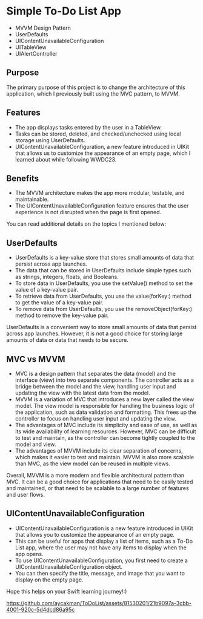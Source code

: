 # Simple To-Do List App
* MVVM Design Pattern
* UserDefaults
* UIContentUnavailableConfiguration
* UITableView
* UIAlertController

## Purpose

The primary purpose of this project is to change the architecture of this application, which I previously built using the MVC pattern, to MVVM.

## Features

* The app displays tasks entered by the user in a TableView.
* Tasks can be stored, deleted, and checked/unchecked using local storage using UserDefaults. 
* UIContentUnavailableConfiguration, a new feature introduced in UIKit that allows us to customize the appearance of an empty page, which I learned about while following WWDC23.

## Benefits

* The MVVM architecture makes the app more modular, testable, and maintainable. 
* The UIContentUnavailableConfiguration feature ensures that the user experience is not disrupted when the page is first opened.

You can read additional details on the topics I mentioned below:

## UserDefaults

* UserDefaults is a key-value store that stores small amounts of data that persist across app launches.
* The data that can be stored in UserDefaults include simple types such as strings, integers, floats, and Booleans.
* To store data in UserDefaults, you use the setValue() method to set the value of a key-value pair.
* To retrieve data from UserDefaults, you use the value(forKey:) method to get the value of a key-value pair.
* To remove data from UserDefaults, you use the removeObject(forKey:) method to remove the key-value pair.

UserDefaults is a convenient way to store small amounts of data that persist across app launches. However, it is not a good choice for storing large amounts of data or data that needs to be secure.

## MVC vs MVVM

* MVC is a design pattern that separates the data (model) and the interface (view) into two separate components. 
The controller acts as a bridge between the model and the view, handling user input and updating the view with the latest data from the model.
* MVVM is a variation of MVC that introduces a new layer called the view model. The view model is responsible for handling the business logic of the application, such as data validation and formatting. This frees up the controller to focus on handling user input and updating the view.
* The advantages of MVC include its simplicity and ease of use, as well as its wide availability of learning resources. However, MVC can be difficult to test and maintain, as the controller can become tightly coupled to the model and view.
* The advantages of MVVM include its clear separation of concerns, which makes it easier to test and maintain. MVVM is also more scalable than MVC, as the view model can be reused in multiple views.

Overall, MVVM is a more modern and flexible architectural pattern than MVC. It can be a good choice for applications that need to be easily tested and maintained, or that need to be scalable to a large number of features and user flows.

## UIContentUnavailableConfiguration

* UIContentUnavailableConfiguration is a new feature introduced in UIKit that allows you to customize the appearance of an empty page. 
* This can be useful for apps that display a list of items, such as a To-Do List app, where the user may not have any items to display when the app opens.
* To use UIContentUnavailableConfiguration, you first need to create a UIContentUnavailableConfiguration object.
* You can then specify the title, message, and image that you want to display on the empty page.

Hope this helps on your Swift learning journey!:)

https://github.com/aycakman/ToDoList/assets/81530201/21b9097a-3cbb-4001-920c-5d4dcd86a95c

